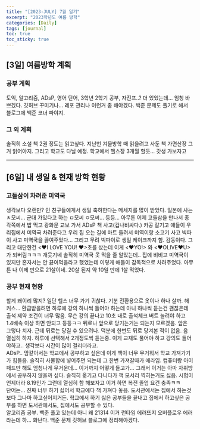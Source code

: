 ```yaml
---
title: "[2023-JULY] 7월 일기"
excerpt: "2023학년도 여름 방학"
categories: [Daily]
tags: [journal]
toc: true
toc_sticky: true
---
```


## [3일] 여름방학 계획
### 공부 계획
토익, 알고리즘, ADsP, 영어 단어, 3학년 2학기 공부, 자진프..? 더 있었는데... 엄청 바쁘겠다. 깃허브 꾸미기나... 레포 관리나 이런거 좀 해야겠다. 백준 문제도 풀기로 해서 블로그에 백준 코너 파야지.

### 그 외 계획
솔직히 소설 책 2권 정도는 읽고싶다. 지난번 겨울방학 때 읽을려고 사둔 책 가면산장 그거 읽어야지. 그리고 학교도 다닐 예정. 학교에서 헬스장 3개월 할듯... 갓생 가보자고

***

## [6일] 내 생일 & 현재 방학 현황
### 고돌삼이 차려준 미역국
생각보다 오랜만? 인 친구들에게서 생일 축하한다는 메세지를 많이 받았다. 일본에 사는 ㅊ모씨... 군대 가있다고 하는 ㅁ모씨 ㅇ모씨... 등등... 아무튼 어제 고돌삼을 만나서 종각쪽에서 밥 먹고 광화문 교보 가서 ADsP 책 사고(겁나비싸다.) 카공 갈기고 애들이 우리집에서 미역국 차려준다고 우리 집 오는 길에 마트 들려서 미역이랑 소고기 사고 빅파이 사고 미역국을 끓여주었다... 그리고 무려 빅파이로 생일 케이크까지 함. 감동이다. 그리고 대단한건  <♥I LOVE YOU! ♥>초를 샀는데 이게 <♥YO!> 와 <♥OLIVE♥U> 가 되버림ㅋㅋㅋ 개웃기네 솔직히 미역국 못 먹을 줄 알았는데.. 집에 비비고 미역국이 있지만 혼자서는 안 끓여먹을라고 했었는데 이렇게 애들이 감독적으로 차려주었다. 아무튼 나 이제 만으로 21살이네. 20살 된지 약 10일 만에 1살 먹었다.

### 공부 현재 현황
할게 왜이리 많지? 일단 헬스 너무 가기 귀찮다. 기분 전환용으로 옷이나 하나 살까. 해커스... 환급받을려면 하루에 강의 하나씩 들어야 하는데 아니 하나씩 듣는건 괜찮은데 출석 제약 조건이 너무 많음. 무슨 강의 끝나고 10초 내로 출석체크 버트 눌려야 하고 1.4배속 이상 하면 안되고 등등ㅋㅋ 뒤로나 앞으로 당기는거는 되는지 모르겠음. 앞은 그렇다 치자. 근데 뒤로는 당길 수 있으려나. 덕분에 한번도 뒤로 당겨본 적이 없음. 음 열심히 하자. 하루에 선택해서 2개정도씩 듣는중. 이게 교재도 풀어야 하고 강의도 들어야하고.. 생각보다 시간이 많이 걸리더라고.<br>
ADsP.. 맘같아서는 학교에서 공부하고 싶은데 이게 책이 너무 무거워서 학교 가져가기가 힘들음. 솔직히 사물함에 넣어주면 되는데 그 한번 가져갈때가 에라임. 컴퓨터랑 아이패드만 해도 엄청나게 무거운데... 이거까지 어떻게 들고가... 그래서 이거는 아마 자취방에서 공부하지 않을까 싶다. 솔직히 옮기고 다니다가 책 모서리 찍히는거도 싫음. 시험이 언제더라 8.19인가 그런데 열심히 함 해보자고 이거 하면 복전 졸업 요건 충족ㅋㅋ<br>
단어는... 진짜 너무 하기 싫어서 학교에다 책 가져다 놓음. 도서관에서는 집에서 하는것보다 그나마 하고싶어지거든. 학교에서 하기 싫은 공부들을 끝내고 집에서 하고싶은 공부를 하면 도서관에서도, 집에서도 공부할 수 있다.<br>
알고리즘 공부. 백준 풀고 있는데 아니 왜 21314 이거 런타임 에러뜨지 오버플로우 에러라는데 하... 화난다. 백준 문제 깃허브 블로그에 정리해야겠다. 